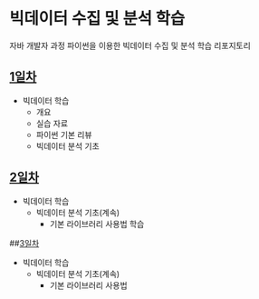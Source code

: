 # 빅데이터 수집 및 분석 학습
 자바 개발자 과정 파이썬을 이용한  빅데이터 수집 및 분석 학습 리포지토리

## [1일차](https://github.com/hyanyul/python-analysis-2024/blob/main/Day01.md)
- 빅데이터 학습
    - 개요
    - 실습 자료 
    - 파이썬 기본 리뷰
    - 빅데이터 분석 기초

## [2일차](https://github.com/hyanyul/python-analysis-2024/blob/main/Day02.md)
- 빅데이터 학습
    - 빅데이터 분석 기초(계속)
        - 기본 라이브러리 사용법 학습

##[3일차]()
- 빅데이터 학습
    - 빅데이터 분석 기초(계속)
        - 기본 라이브러리 사용법